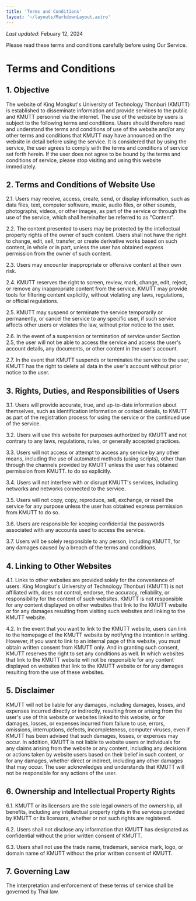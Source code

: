 ```yaml
---
title: 'Terms and Conditions'
layout: '~/layouts/MarkdownLayout.astro'
---
```


_Last updated_: Febuary 12, 2024

Please read these terms and conditions carefully before using Our Service.

# Terms and Conditions

## 1. Objective

The website of King Mongkut's University of Technology Thonburi (KMUTT) is established to disseminate information and provide services to the public and KMUTT personnel via the internet. The use of the website by users is subject to the following terms and conditions. Users should therefore read and understand the terms and conditions of use of the website and/or any other terms and conditions that KMUTT may have announced on the website in detail before using the service. It is considered that by using the service, the user agrees to comply with the terms and conditions of service set forth herein. If the user does not agree to be bound by the terms and conditions of service, please stop visiting and using this website immediately.

## 2. Terms and Conditions of Website Use

2.1. Users may receive, access, create, send, or display information, such as data files, text, computer software, music, audio files, or other sounds, photographs, videos, or other images, as part of the service or through the use of the service, which shall hereinafter be referred to as "Content".

2.2. The content presented to users may be protected by the intellectual property rights of the owner of such content. Users shall not have the right to change, edit, sell, transfer, or create derivative works based on such content, in whole or in part, unless the user has obtained express permission from the owner of such content.

2.3. Users may encounter inappropriate or offensive content at their own risk.

2.4. KMUTT reserves the right to screen, review, mark, change, edit, reject, or remove any inappropriate content from the service. KMUTT may provide tools for filtering content explicitly, without violating any laws, regulations, or official regulations.

2.5. KMUTT may suspend or terminate the service temporarily or permanently, or cancel the service to any specific user, if such service affects other users or violates the law, without prior notice to the user.

2.6. In the event of a suspension or termination of service under Section 2.5, the user will not be able to access the service and access the user's account details, any documents, or other content in the user's account.

2.7. In the event that KMUTT suspends or terminates the service to the user, KMUTT has the right to delete all data in the user's account without prior notice to the user.

## 3. Rights, Duties, and Responsibilities of Users

3.1. Users will provide accurate, true, and up-to-date information about themselves, such as identification information or contact details, to KMUTT as part of the registration process for using the service or the continued use of the service.

3.2. Users will use this website for purposes authorized by KMUTT and not contrary to any laws, regulations, rules, or generally accepted practices.

3.3. Users will not access or attempt to access any service by any other means, including the use of automated methods (using scripts), other than through the channels provided by KMUTT unless the user has obtained permission from KMUTT. to do so explicitly.

3.4. Users will not interfere with or disrupt KMUTT's services, including networks and networks connected to the service.

3.5. Users will not copy, copy, reproduce, sell, exchange, or resell the service for any purpose unless the user has obtained express permission from KMUTT to do so.

3.6. Users are responsible for keeping confidential the passwords associated with any accounts used to access the service.

3.7. Users will be solely responsible to any person, including KMUTT, for any damages caused by a breach of the terms and conditions.

## 4. Linking to Other Websites

4.1. Links to other websites are provided solely for the convenience of users. King Mongkut's University of Technology Thonburi (KMUTT) is not affiliated with, does not control, endorse, the accuracy, reliability, or responsibility for the content of such websites. KMUTT is not responsible for any content displayed on other websites that link to the KMUTT website or for any damages resulting from visiting such websites and linking to the KMUTT website.

4.2. In the event that you want to link to the KMUTT website, users can link to the homepage of the KMUTT website by notifying the intention in writing. However, if you want to link to an internal page of this website, you must obtain written consent from KMUTT only. And in granting such consent, KMUTT reserves the right to set any conditions as well. In which websites that link to the KMUTT website will not be responsible for any content displayed on websites that link to the KMUTT website or for any damages resulting from the use of these websites.

## 5. Disclaimer

KMUTT will not be liable for any damages, including damages, losses, and expenses incurred directly or indirectly, resulting from or arising from the user's use of this website or websites linked to this website, or for damages, losses, or expenses incurred from failure to use, errors, omissions, interruptions, defects, incompleteness, computer viruses, even if KMUTT has been advised that such damages, losses, or expenses may occur. In addition, KMUTT is not liable to website users or individuals for any claims arising from the website or any content, including any decisions or actions taken by website users based on their belief in such content, or for any damages, whether direct or indirect, including any other damages that may occur. The user acknowledges and understands that KMUTT will not be responsible for any actions of the user.

## 6. Ownership and Intellectual Property Rights

6.1. KMUTT or its licensors are the sole legal owners of the ownership, all benefits, including any intellectual property rights in the services provided by KMUTT or its licensors, whether or not such rights are registered.

6.2. Users shall not disclose any information that KMUTT has designated as confidential without the prior written consent of KMUTT.

6.3. Users shall not use the trade name, trademark, service mark, logo, or domain name of KMUTT without the prior written consent of KMUTT.

## 7. Governing Law

The interpretation and enforcement of these terms of service shall be governed by Thai law.

